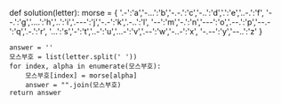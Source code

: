 def solution(letter):
    morse = { 
    '.-':'a','-...':'b','-.-.':'c','-..':'d','.':'e','..-.':'f',
    '--.':'g','....':'h','..':'i','.---':'j','-.-':'k','.-..':'l',
    '--':'m','-.':'n','---':'o','.--.':'p','--.-':'q','.-.':'r',
    '...':'s','-':'t','..-':'u','...-':'v','.--':'w','-..-':'x',
    '-.--':'y','--..':'z'
}
            
    answer = ''
    모스부호 = list(letter.split(' '))
    for index, alpha in enumerate(모스부호):
        모스부호[index] = morse[alpha]
        answer = "".join(모스부호)
    return answer